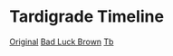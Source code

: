 <!-- TITLE: Recipes -->


# Tardigrade Timeline
[Original](/uploads/original.bsmx "Original")
[Bad Luck Brown](/uploads/bad-luck-brown.bsmx "Bad Luck Brown")
[Tb](/uploads/tb.bsmx "Tb")